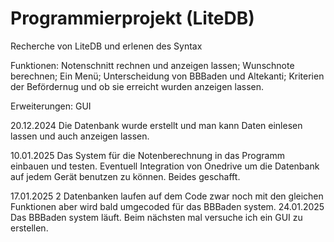 # Programmierprojekt (LiteDB)

Recherche von LiteDB und erlenen des Syntax

Funktionen: Notenschnitt rechnen und anzeigen lassen; Wunschnote berechnen; Ein Menü; Unterscheidung von BBBaden und Altekanti; Kriterien der Befördernug und ob sie erreicht wurden anzeigen lassen. 


Erweiterungen: GUI

20.12.2024 Die Datenbank wurde erstellt und man kann Daten einlesen lassen und auch anzeigen lassen.

10.01.2025 Das System für die Notenberechnung in das Programm einbauen und testen. Eventuell Integration von Onedrive um die Datenbank auf jedem Gerät benutzen zu können.
Beides geschafft.

17.01.2025 2 Datenbanken laufen auf dem Code zwar noch mit den gleichen Funktionen aber wird bald umgecoded für das BBBaden system.
24.01.2025 Das BBBaden system läuft. Beim nächsten mal versuche ich ein GUI zu erstellen.
